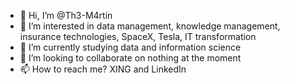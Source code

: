 - 👋 Hi, I’m @Th3-M4rtin
- 👀 I’m interested in data management, knowledge management, insurance technologies, SpaceX, Tesla, IT transformation
- 🌱 I’m currently studying data and information science
- 💞️ I’m looking to collaborate on nothing at the moment
- 📫 How to reach me? XING and LinkedIn

<!---
Th3-M4rtin/Th3-M4rtin is a ✨ special ✨ repository because its `README.md` (this file) appears on your GitHub profile.
You can click the Preview link to take a look at your changes.
--->
